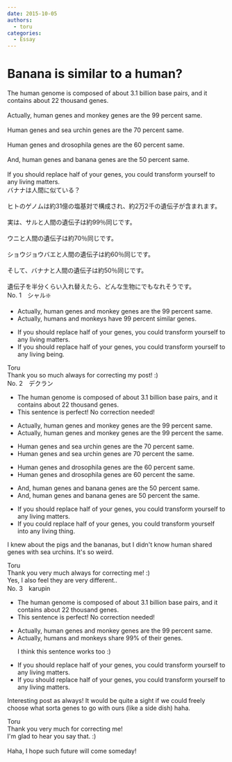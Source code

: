 ```yaml
---
date: 2015-10-05
authors:
  - toru
categories:
  - Essay
---
```


<h1 id="subject_show">Banana is similar to a human?</h1>
<div class="date" hidden>Oct 5, 2015 15:45</div>
<div id="post"><div id="body_show_ori">
The human genome is composed of about 3.1 billion base pairs, and it contains about 22 thousand genes.<br/><br/>Actually, human genes and monkey genes are the 99 percent same.<br/><br/>Human genes and sea urchin genes are the 70 percent same.<br/><br/>Human genes and drosophila genes are the 60 percent same.<br/><br/>And, human genes and banana genes are the 50 percent same.<br/><br/>If you should replace half of your genes, you could transform yourself to any living matters.
</div></div>

<!-- more -->

<div id="post_ja"><div id="body_show_mo">
バナナは人間に似ている？<br/><br/>ヒトのゲノムは約31億の塩基対で構成され、約2万2千の遺伝子が含まれます。<br/><br/>実は、サルと人間の遺伝子は約99％同じです。<br/><br/>ウニと人間の遺伝子は約70％同じです。<br/><br/>ショウジョウバエと人間の遺伝子は約60％同じです。<br/><br/>そして、バナナと人間の遺伝子は約50％同じです。<br/><br/>遺伝子を半分くらい入れ替えたら、どんな生物にでもなれそうです。
</div></div>
<div id="block"><div class="first_name"> No. 1　<span class="just_name">シャル❇️</span></div><div id="block2">
<ul class="correction_field">
<li class="incorrect">Actually, human genes and monkey genes are the 99 percent same.</li>
<li class="corrected correct">
Actually, humans and monkeys have 99 percent similar genes.
</li>
</ul>
<ul class="correction_field">
<li class="incorrect">If you should replace half of your genes, you could transform yourself to any living matters.</li>
<li class="corrected correct">
If you should replace half of your genes, you could transform yourself to any living being.
</li>
</ul>
</div><div class="name"><span class="just_name">Toru</span><br>
Thank you so much always for correcting my post! :)
</div>
</div>
<div id="block"><div class="first_name"> No. 2　<span class="just_name">デクラン</span></div><div id="block2">
<ul class="correction_field">
<li class="incorrect">The human genome is composed of about 3.1 billion base pairs, and it contains about 22 thousand genes.</li>
<li class="corrected perfect">This sentence is perfect! No correction needed!</li>
</ul>
<ul class="correction_field">
<li class="incorrect">Actually, human genes and monkey genes are the 99 percent same.</li>
<li class="corrected correct">
Actually, human genes and monkey genes are the 99 percent<span class="f_red"> the</span> same.
</li>
</ul>
<ul class="correction_field">
<li class="incorrect">Human genes and sea urchin genes are the 70 percent same.</li>
<li class="corrected correct">
Human genes and sea urchin genes are 70 percent <span class="f_red">the </span>same.
</li>
</ul>
<ul class="correction_field">
<li class="incorrect">Human genes and drosophila genes are the 60 percent same.</li>
<li class="corrected correct">
Human genes and drosophila genes are 60 percent <span class="f_red">the </span>same.
</li>
</ul>
<ul class="correction_field">
<li class="incorrect">And, human genes and banana genes are the 50 percent same.</li>
<li class="corrected correct">
And, human genes and banana genes are 50 percent <span class="f_red">the </span>same.
</li>
</ul>
<ul class="correction_field">
<li class="incorrect">If you should replace half of your genes, you could transform yourself to any living matters.</li>
<li class="corrected correct">
If you <span class="f_red">could</span> replace half of your genes, you could transform yourself <span class="f_red">into</span> any living <span class="f_red">thing</span>.
</li>
</ul>
<p class="comment_small">
 I knew about the pigs and the bananas, but I didn't know human shared genes with sea urchins. It's so weird.
</p>

</div><div class="name"><span class="just_name">Toru</span><br>
Thank you very much always for correcting me! :)<br/>Yes, I also feel they are very different..
</div>
</div>
<div id="block"><div class="first_name"> No. 3　<span class="just_name">karupin</span></div><div id="block2">
<ul class="correction_field">
<li class="incorrect">The human genome is composed of about 3.1 billion base pairs, and it contains about 22 thousand genes.</li>
<li class="corrected perfect">This sentence is perfect! No correction needed!</li>
</ul>
<ul class="correction_field">
<li class="incorrect">Actually, human genes and monkey genes are the 99 percent same.</li>
<li class="corrected correct">
Actually, humans and monkeys share 99% of their genes.
<p class="correction_comment">I think this sentence works too :)</p>
</li>
</ul>
<ul class="correction_field">
<li class="incorrect">If you should replace half of your genes, you could transform yourself to any living matters.</li>
<li class="corrected correct">
If you should replace half of your genes, you could transform yourself to any living matter<span class="sline">s</span>.
</li>
</ul>
<p class="comment_small">
 Interesting post as always! It would be quite a sight if we could freely choose what sorta genes to go with ours (like a side dish) haha.
</p>

</div><div class="name"><span class="just_name">Toru</span><br>
Thank you very much for correcting me!<br/>I'm glad to hear you say that. :)<br/><br/>Haha, I hope such future will come someday!
</div>
</div>
